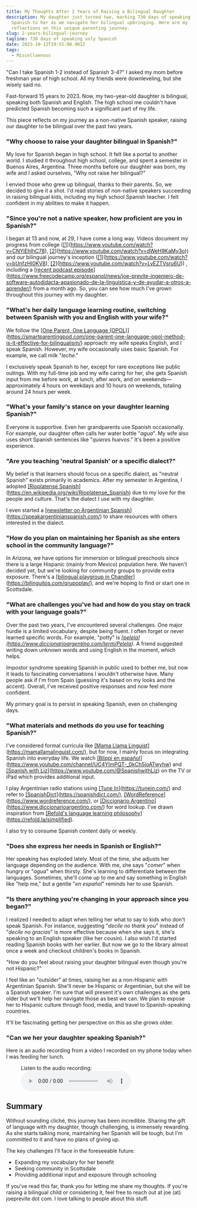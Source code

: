```yaml
---
title: My Thoughts After 2 Years of Raising a Bilingual Daughter
description: My daughter just turned two, marking 730 days of speaking only
  Spanish to her as we navigate her bilingual upbringing. Here are my
  reflections on this unique parenting journey.
slug: 2-years-bilingual-journey
tagline: 730 days of speaking only Spanish
date: 2023-10-12T19:55:08.901Z
tags:
  - Miscellaenous
---
```

"Can I take Spanish 1-2 instead of Spanish 3-4?" I asked my mom before freshman year of high school. All my friends were downleveling, but she wisely said no.

Fast-forward 15 years to 2023. Now, my two-year-old daughter is bilingual, speaking both Spanish and English. The high school me couldn't have predicted Spanish becoming such a significant part of my life.

This piece reflects on my journey as a non-native Spanish speaker, raising our daughter to be bilingual over the past two years.

### "Why choose to raise your daughter bilingual in Spanish?"

My love for Spanish began in high school. It felt like a portal to another world. I studied it throughout high school, college, and spent a semester in Buenos Aires, Argentina. Three months before our daughter was born, my wife and I asked ourselves, "Why not raise her bilingual?"

I envied those who grew up bilingual, thanks to their parents. So, we decided to give it a shot. I'd read stories of non-native speakers succeeding in raising bilingual kids, including my high school Spanish teacher. I felt confident in my abilities to make it happen.

### "Since you're not a native speaker, how proficient are you in Spanish?"

I began at 13 and now, at 29, I have come a long way. Videos document my progress from college ([\[1](https://www.youtube.com/watch?v=CNYiEhIhC78)](https://www.youtube.com/watch?v=CNYiEhIhC78), [\[2](https://www.youtube.com/watch?v=dWeH9KaMy3o)](https://www.youtube.com/watch?v=dWeH9KaMy3o)) and our bilingual journey's inception ([\[1](https://www.youtube.com/watch?v=bUnfzHI0KV8)](https://www.youtube.com/watch?v=bUnfzHI0KV8), [\[2](https://www.youtube.com/watch?v=LyEZTVsru6U)](https://www.youtube.com/watch?v=LyEZTVsru6U)) , including a [\[recent podcast episode](https://www.freecodecamp.org/espanol/news/joe-previte-ingeniero-de-software-autodidacta-apasionado-de-la-linguistica-y-de-ayudar-a-otros-a-aprender/)](https://www.freecodecamp.org/espanol/news/joe-previte-ingeniero-de-software-autodidacta-apasionado-de-la-linguistica-y-de-ayudar-a-otros-a-aprender/) from a month ago. So, you can see how much I've grown throughout this journey with my daughter.

### "What's her daily language learning routine, switching between Spanish with you and English with your wife?"

We follow the [\[One Parent, One Language (OPOL)](https://smartparentingpod.com/one-parent-one-language-opol-method-is-it-effective-for-bilingualism/)](https://smartparentingpod.com/one-parent-one-language-opol-method-is-it-effective-for-bilingualism/) approach: my wife speaks English, and I speak Spanish. However, my wife occasionally uses basic Spanish. For example, we call milk "*leche*."

I exclusively speak Spanish to her, except for rare exceptions like public outings. With my full-time job and my wife caring for her, she gets Spanish input from me before work, at lunch, after work, and on weekends—approximately 4 hours on weekdays and 10 hours on weekends, totaling around 24 hours per week.

### "What's your family's stance on your daughter learning Spanish?"

Everyone is supportive. Even her grandparents use Spanish occasionally. For example, our daughter often calls her water bottle "*agua*". My wife also uses short Spanish sentences like "*quieres huevos*." It's been a positive experience.

### "Are you teaching 'neutral Spanish' or a specific dialect?"

My belief is that learners should focus on a specific dialect, as "neutral Spanish" exists primarily in academics. After my semester in Argentina, I adopted [\[Rioplatense Spanish](https://en.wikipedia.org/wiki/Rioplatense_Spanish)](https://en.wikipedia.org/wiki/Rioplatense_Spanish) due to my love for the people and culture. That's the dialect I use with my daughter.

I even started a [\[newsletter on Argentinian Spanish](https://speakargentinianspanish.com/)](https://speakargentinianspanish.com/) to share resources with others interested in the dialect.

### "How do you plan on maintaining her Spanish as she enters school in the community language?"

In Arizona, we have options for immersion or bilingual preschools since there is a large Hispanic (mainly from Mexico) population here. We haven't decided yet, but we're looking for community groups to provide extra exposure. There's a [\[bilingual playgroup in Chandler](https://bilinguitos.com/grupoplay/)](https://bilinguitos.com/grupoplay/), and we're hoping to find or start one in Scottsdale.

### "What are challenges you've had and how do you stay on track with your language goals?"

Over the past two years, I've encountered several challenges. One major hurdle is a limited vocabulary, despite being fluent. I often forget or never learned specific words. For example, "potty" is *[\[pelela](https://www.diccionarioargentino.com/term/Pelela)](https://www.diccionarioargentino.com/term/Pelela)*. A friend suggested writing down unknown words and using English in the moment, which helps.

Impostor syndrome speaking Spanish in public used to bother me, but now it leads to fascinating conversations I wouldn't otherwise have. Many people ask if I'm from Spain (guessing it's based on my looks and the accent). Overall, I've received positive responses and now feel more confident.

My primary goal is to persist in speaking Spanish, even on challenging days.

### "What materials and methods do you use for teaching Spanish?"

I've considered formal curricula like [\[Mama Llama Linguist](https://mamallamalinguist.com/)](https://mamallamalinguist.com/), but for now, I mainly focus on integrating Spanish into everyday life. We watch [\[Blippi en español](https://www.youtube.com/channel/UC4YImPQT-_0kCh5joATwyhw)](https://www.youtube.com/channel/UC4YImPQT-_0kCh5joATwyhw) and [\[Spanish with Liz](https://www.youtube.com/@SpanishwithLiz)](https://www.youtube.com/@SpanishwithLiz) on the TV or iPad which provides additional input.

I play Argentinian radio stations using [\[Tune In](https://tunein.com/)](https://tunein.com/) and refer to [\[SpanishDict](https://spanishdict.com/)](https://spanishdict.com/), [\[WordReference](https://www.wordreference.com/)](https://www.wordreference.com/), or [\[Diccionario Argentino](https://www.diccionarioargentino.com/)](https://www.diccionarioargentino.com/) for word lookup. I've drawn inspiration from [\[Refold's language learning philosophy](https://refold.la/simplified)](https://refold.la/simplified).

I also try to consume Spanish content daily or weekly.

### "Does she express her needs in Spanish or English?"

Her speaking has exploded lately. Most of the time, she adjusts her language depending on the audience. With me, she says "*comer*" when hungry or "*agua*" when thirsty. She's learning to differentiate between the languages. Sometimes, she'll come up to me and say something in English like "help me," but a gentle "*en español*" reminds her to use Spanish.

### "Is there anything you're changing in your approach since you began?"

I realized I needed to adapt when telling her what to say to kids who don't speak Spanish. For instance, suggesting "*decíle no thank you*" instead of "*decíle no gracias*" is more effective because when she says it, she's speaking to an English speaker (like her cousin). I also wish I'd started reading Spanish books with her earlier. But now we go to the library almost once a week and checkout children's books in Spanish.

"How do you feel about raising your daughter bilingual even though you're not Hispanic?"

I feel like an "outsider" at times, raising her as a non-Hispanic with Argentinian Spanish. She'll never be Hispanic or Argentinian, but she will be a Spanish speaker. I'm sure that will present it's own challenges as she gets older but we'll help her navigate those as best we can. We plan to expose her to Hispanic culture through food, media, and travel to Spanish-speaking countries.

It'll be fascinating getting her perspective on this as she grows older.

### "Can we her your daughter speaking Spanish?"

Here is an audio recording from a video I recorded on my phone today when I was feeding her lunch.

<figure>
    <figcaption>Listen to the audio recording:</figcaption>
    <audio
        controls
        src="/assets/oct-12-23.mp3">
            Your browser does not support the
            <code>audio</code> element.
    </audio>
</figure>



## Summary

Without sounding cliché, this journey has been incredible. Sharing the gift of language with my daughter, though challenging, is immensely rewarding. As she starts talking more, maintaining her Spanish will be tough, but I'm committed to it and have no plans of giving up.

The key challenges I'll face in the foreseeable future: 

* Expanding my vocabulary for her benefit
* Seeking community in Scottsdale
* Providing additional input and exposure through schooling

If you've read this far, thank you for letting me share my thoughts. If you're raising a bilingual child or considering it, feel free to reach out at joe (at) joeprevite dot com. I love talking to people about this stuff.
